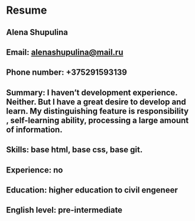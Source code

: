 # **Resume**
## Alena Shupulina
## Email: alenashupulina@mail.ru
## Phone number: +375291593139
## Summary:  I haven’t development experience. Neither. But I have a  great desire to develop and learn. My distinguishing feature is responsibility , self-learning ability, processing a large amount of information. 
## Skills: base html, base css, base git.
## Experience: no 
## Education: higher education to civil engeneer
## English level: pre-intermediate

